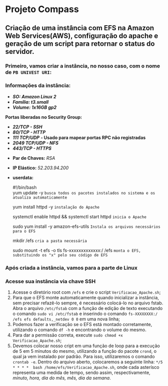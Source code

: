 # Projeto Compass
## Criação de uma instância com EFS na Amazon Web Services(AWS), configuração do apache e geração de um script para retornar o status do servidor.


### **Primeiro, vamos criar a instância, no nosso caso, com o nome de `PB UNIVEST URI`:**

### **Informações da instância:**

- _**SO: Amazon Linux 2**_
- _**Família: t3.small**_
- _**Volume: 1x16GB gp2**_


**Portas liberadas no Security Group:**
* _**22/TCP - SSH**_
* _**80/TCP - HTTP**_
* _**111 TCP/UDP**_ **- Usado para mapear portas RPC não registradas**
* _**2049 TCP/UDP - NFS**_
* _**443/TCP - HTTPS**_
 
- **Par de Chaves:**
 _RSA_
 
- **IP Elástico:**
 _52.203.94.200_
 
 - **userdata:**
 
    #!/bin/bash  
    yum update -y `busca todos os pacotes instalados no sistema e os atualiza automaticamente`
    
    yum install httpd -y `instalação do Apache` 
    
    systemctl enable httpd && systemctl start httpd `inicia o Apache`
    
    sudo yum install -y amazon-efs-utils `Instala os arquivos necessários para o EFS`
    
    mkdir /efs  `cria a pasta necessária`
    
    sudo mount -t efs -o tls fs-xxxxxxxxxxxxx:/ /efs `monta o EFS, substituindo os "x" pelo seu código de EFS`
    
    
    
### **Após criada a instância, vamos para a parte de Linux**

### **Acesse sua instância via chave SSH**

1. Acesse o diretório root com `/efs` e crie o script `Verificacao_Apache.sh`;
2. Para que o EFS monte automaticamente quando inicializar a instância, sem precisar refazê-lo sempre, é necessário colocá-lo no arquivo fstab. Abra o arquivo `/etc/fstab` com a função de edição de texto executando o comando `sudo vi /etc/fstab` e inserindo o comando `fs-XXXXXXXX:/ /efs efs defaults,_netdev 0 0` em uma nova linha;
3. Podemos fazer a verificação se o EFS está montado corretamente, utilizando o comando `df -h` e encontrando o volume do mesmo.
4. Para dar a permissão correta, execute `sudo chmod +x Verificacao_Apache.sh`;
5. Devemos colocar nosso cript em uma função de loop para a execução de 5 em 5 minutos do mesmo, utilizando a função do pacote `crond`, o qual ja vem instalado por padrão. Para isso, utilizaremos o comando `crontab -e`. Dentro do arquivo aberto, colocaremos a seguinte linha: `*/5 * * * *  bash /home/efs/Verificacao_Apache.sh`,
onde cada asterísco representa uma medida de tempo, sendo assim, respectivamente, _minuto, hora, dia do mês, mês, dia da semana_.



